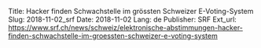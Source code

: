 Title: Hacker finden Schwachstelle im grössten Schweizer E-Voting-System
Slug: 2018-11-02_srf
Date: 2018-11-02
Lang: de
Publisher: SRF
Ext_url: https://www.srf.ch/news/schweiz/elektronische-abstimmungen-hacker-finden-schwachstelle-im-groessten-schweizer-e-voting-system